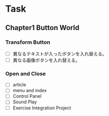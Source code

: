 # Task

<!--Notionページのクローンという形-->


## Chapter1 Button World
### Transform Button

<!-- 
  押したら違うボタンに変わっている
  open and closeの最も基本となるものです。
 -->
- [ ] 異なるテキストが入ったボタンを入れ替える。
- [ ] 異なる画像ボタンを入れ替える。
### Open and Close 

- [ ] article 
- [ ] menu and index
- [ ] Control Panel
- [ ] Sound Play
- [ ] Exercise Integration Project
